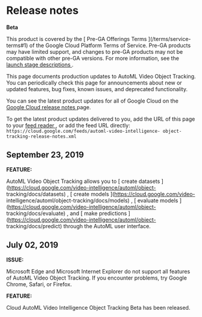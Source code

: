 #  Release notes

**Beta**

This product is covered by the [ Pre-GA Offerings Terms ](/terms/service-
terms#1) of the Google Cloud Platform Terms of Service. Pre-GA products may
have limited support, and changes to pre-GA products may not be compatible
with other pre-GA versions. For more information, see the [ launch stage
descriptions ](/products#product-launch-stages) .

This page documents production updates to AutoML Video Object Tracking. You
can periodically check this page for announcements about new or updated
features, bug fixes, known issues, and deprecated functionality.

You can see the latest product updates for all of Google Cloud on the [ Google
Cloud release notes ](/release-notes) page.

To get the latest product updates delivered to you, add the URL of this page
to your [ feed reader
](https://wikipedia.org/wiki/Comparison_of_feed_aggregators) , or add the feed
URL directly: ` https://cloud.google.com/feeds/automl-video-intelligence-
object-tracking-release-notes.xml `

##  September 23, 2019

**FEATURE:**

AutoML Video Object Tracking allows you to [ create datasets
](https://cloud.google.com/video-intelligence/automl/object-
tracking/docs/datasets) , [ create models ](https://cloud.google.com/video-
intelligence/automl/object-tracking/docs/models) , [ evaluate models
](https://cloud.google.com/video-intelligence/automl/object-
tracking/docs/evaluate) , and [ make predictions
](https://cloud.google.com/video-intelligence/automl/object-
tracking/docs/predict) through the AutoML user interface.

##  July 02, 2019

**ISSUE:**

Microsoft Edge and Microsoft Internet Explorer do not support all features of
AutoML Video Object Tracking. If you encounter problems, try Google Chrome,
Safari, or Firefox.

**FEATURE:**

Cloud AutoML Video Intelligence Object Tracking Beta has been released.


